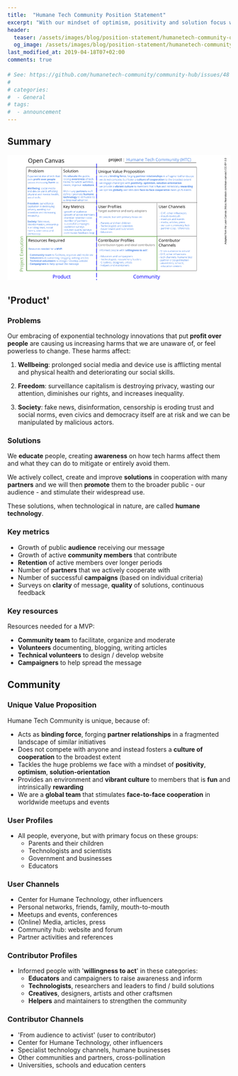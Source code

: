 ```yaml
---
title:  "Humane Tech Community Position Statement"
excerpt: "With our mindset of optimism, positivity and solution focus we at Humane Tech Community are uniquely focused to tackle the Harms of Technology."
header:
  teaser: /assets/images/blog/position-statement/humanetech-community-open-canvas-summary.png
  og_image: /assets/images/blog/position-statement/humanetech-community-open-canvas-summary.png
last_modified_at: 2019-04-18T07+02:00
comments: true

# See: https://github.com/humanetech-community/community-hub/issues/48
# 
# categories:
#  - General
# tags:
#  - announcement
---
```


## Summary

![Humane Tech Community Open Canvas](/assets/images/blog/position-statement/humanetech-community-open-canvas-summary.png) 

## 'Product'

### Problems

Our embracing of exponential technology innovations that put **profit over people** are causing us increasing harms that we are unaware of, or feel powerless to change. These harms affect:

1. **Wellbeing**: prolonged social media and device use is afflicting mental and physical health and deteriorating our social skills.

2. **Freedom**: surveillance capitalism is destroying privacy, wasting our attention, diminishes our rights, and increases inequality.

3. **Society**: fake news, disinformation, censorship is eroding trust and social norms, even civics and democracy itself are at risk and we can be manipulated by malicious actors.

### Solutions

We **educate** people, creating **awareness** on how tech harms affect them and what they can do to mitigate or entirely avoid them.

We actively collect, create and improve **solutions** in cooperation with many **partners** and we will then **promote** them to the broader public - our audience - and stimulate their widespread use.

These solutions, when technological in nature, are called **humane technology**.

### Key metrics

- Growth of public **audience** receiving our message
- Growth of active **community members** that contribute
- **Retention** of active members over longer periods
- Number of **partners** that we actively cooperate with
- Number of successful **campaigns** (based on individual criteria)
- Surveys on **clarity** of message, **quality** of solutions, continuous feedback

### Key resources

Resources needed for a MVP:

- **Community team** to facilitate, organize and moderate
- **Volunteers** documenting, blogging, writing articles
- **Technical volunteers** to design / develop website
- **Campaigners** to help spread the message

## Community

### Unique Value Proposition

Humane Tech Community is unique, because of:

- Acts as **binding force**, forging **partner relationships** in a fragmented landscape of similar initiatives
- Does not compete with anyone and instead fosters a **culture of cooperation** to the broadest extent
- Tackles the huge problems we face with a mindset of **positivity**, **optimism**, **solution-orientation**
- Provides an environment and **vibrant culture** to members that is **fun** and intrinsically **rewarding**
- We are a **global team** that stimulates **face-to-face cooperation** in worldwide meetups and events

### User Profiles

- All people, everyone, but with primary focus on these groups:
  - Parents and their children
  - Technologists and scientists
  - Government and businesses
  - Educators

### User Channels

- Center for Humane Technology, other influencers
- Personal networks, friends, family, mouth-to-mouth
- Meetups and events, conferences
- (Online) Media, articles, press
- Community hub: website and forum
- Partner activities and references

### Contributor Profiles

- Informed people with '**willingness to act**' in these categories:
  - **Educators** and campaigners to raise awareness and inform
  - **Technologists**, researchers and leaders to find / build solutions
  - **Creatives**, designers, artists and other craftsmen
  - **Helpers** and maintainers to strengthen the community

### Contributor Channels

- 'From audience to activist' (user to contributor)
- Center for Humane Technology, other influencers
- Specialist technology channels, humane businesses
- Other communities and partners, cross-pollination
- Universities, schools and education centers